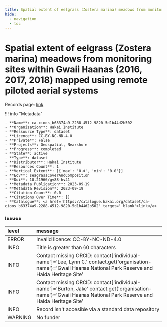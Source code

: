 ```yaml
---
title: Spatial extent of eelgrass (Zostera marina) meadows from monitoring sites within Gwaii Haanas (2016, 2017, 2018) mapped using remote piloted aerial systems
hide:
  - navigation
  - toc
---
```


# Spatial extent of eelgrass (Zostera marina) meadows from monitoring sites within Gwaii Haanas (2016, 2017, 2018) mapped using remote piloted aerial systems

Records page: <a href='https://catalogue.hakai.org/dataset/ca-cioos_b63374a9-2288-4512-9820-5d1b44d2b502' target='_blank'>link</a>

<div id='map'></div>

!!! info "Metadata"
    
    - **Name**: ca-cioos_b63374a9-2288-4512-9820-5d1b44d2b502 
    - **Organization**: Hakai Institute 
    - **Ressource Type**: dataset 
    - **Licence**: CC-BY-NC-ND-4.0 
    - **Private**: False 
    - **Projects**: Geospatial, Nearshore 
    - **Progress**: completed 
    - **State**: active 
    - **Type**: dataset 
    - **Distributor**: Hakai Institute 
    - **Resources Count**: 1 
    - **Vertical Extent**: [{'max': '0.0', 'min': '0.0'}] 
    - **Eov**: seagrassCoverAndComposition 
    - **Doi**: 10.21966/gv88-hv41 
    - **Metadata Publication**: 2023-09-19 
    - **Metadata Revision**: 2023-09-19 
    - **Citation Count**: 0.0 
    - **Citations Over Time**: [] 
    - **Catalogue**: <a href='https://catalogue.hakai.org/dataset/ca-cioos_b63374a9-2288-4512-9820-5d1b44d2b502' target='_blank'>link</a> 

### Issues

| level   | message                                                                                                                                                        |
|:--------|:---------------------------------------------------------------------------------------------------------------------------------------------------------------|
| ERROR   | Invalid licence: CC-BY-NC-ND-4.0                                                                                                                               |
| INFO    | Title is greater than 60 characters                                                                                                                            |
| INFO    | Contact missing ORCID: contact['individual-name']='Lee, Lynn C.' contact.get('organisation-name')='Gwaii Haanas National Park Reserve and Haida Heritage Site' |
| INFO    | Contact missing ORCID: contact['individual-name']='Burton, Jake' contact.get('organisation-name')='Gwaii Haanas National Park Reserve and Haida Heritage Site' |
| INFO    | Record isn't accesible via a standard data repository                                                                                                          |
| WARNING | No funder                                                                                                                                                      |

<script>
   document.addEventListener("DOMContentLoaded", function() {
    var map = L.map('map').setView([51.505, -125.09], 5);
    L.tileLayer('https://tile.openstreetmap.org/{z}/{x}/{y}.png', {
        maxZoom: 19,
        attribution: '&copy; <a href="http://www.openstreetmap.org/copyright">OpenStreetMap</a>'
    }).addTo(map);
    var geojsonFeature = {
        "type": "Feature",
        "properties": {
            "name" : "Spatial extent of eelgrass (Zostera marina) meadows from monitoring sites within Gwaii Haanas (2016, 2017, 2018) mapped using remote piloted aerial systems"
        },
        "geometry": {'type': 'Polygon', 'coordinates': [[[-131.4, 52.75], [-131.7, 52.74], [-131.9, 52.58], [-131.6, 52.25], [-131.0, 51.89], [-130.9, 52.1], [-131.2, 52.52], [-131.4, 52.75]]]}
    }
    L.geoJSON(geojsonFeature).addTo(map);
   })
</script>